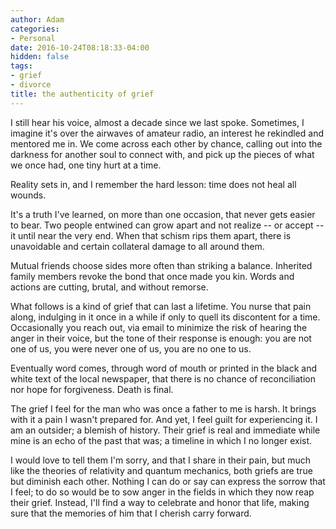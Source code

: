 ```yaml
---
author: Adam
categories:
- Personal
date: 2016-10-24T08:18:33-04:00
hidden: false
tags:
- grief
- divorce
title: the authenticity of grief
---
```

I still hear his voice, almost a decade since we last spoke. Sometimes, I imagine it's over the airwaves of amateur radio, an interest he rekindled and mentored me in. We come across each other by chance, calling out into the darkness for another soul to connect with, and pick up the pieces of what we once had, one tiny hurt at a time.

Reality sets in, and I remember the hard lesson: time does not heal all wounds.

It's a truth I've learned, on more than one occasion, that never gets easier to bear. Two people entwined can grow apart and not realize -- or accept -- it until near the very end. When that schism rips them apart, there is unavoidable and certain collateral damage to all around them.

Mutual friends choose sides more often than striking a balance. Inherited family members revoke the bond that once made you kin. Words and actions are cutting, brutal, and without remorse.

What follows is a kind of grief that can last a lifetime. You nurse that pain along, indulging in it once in a while if only to quell its discontent for a time. Occasionally you reach out, via email to minimize the risk of hearing the anger in their voice, but the tone of their response is enough: you are not one of us, you were never one of us, you are no one to us.

Eventually word comes, through word of mouth or printed in the black and white text of the local newspaper, that there is no chance of reconciliation nor hope for forgiveness. Death is final.

The grief I feel for the man who was once a father to me is harsh. It brings with it a pain I wasn't prepared for. And yet, I feel guilt for experiencing it. I am an outsider; a blemish of history. Their grief is real and immediate while mine is an echo of the past that was; a timeline in which I no longer exist.

I would love to tell them I'm sorry, and that I share in their pain, but much like the theories of relativity and quantum mechanics, both griefs are true but diminish each other. Nothing I can do or say can express the sorrow that I feel; to do so would be to sow anger in the fields in which they now reap their grief. Instead, I'll find a way to celebrate and honor that life, making sure that the memories of him that I cherish carry forward.
